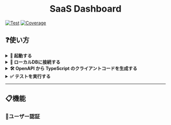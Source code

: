 <h1 align="center">SaaS Dashboard</h1>

<a href="https://github.com/gtaiyou24/saas-dashboard-nextjs-fastapi/actions?query=workflow%3ATest" target="_blank"><img src="https://github.com/gtaiyou24/saas-dashboard-nextjs-fastapi/workflows/Test/badge.svg" alt="Test"></a>
<a href="https://coverage-badge.samuelcolvin.workers.dev/redirect/gtaiyou24/saas-dashboard-nextjs-fastapi" target="_blank"><img src="https://coverage-badge.samuelcolvin.workers.dev/gtaiyou24/saas-dashboard-nextjs-fastapi.svg" alt="Coverage"></a>

## ❓使い方
<details><summary><b>🏃 起動する</b></summary>

**Step.1** : Create a `.env` file at `./backend` folder.
```bash
cp backend/.env.local backend/.env
```

**Step.2** : Then run `docker-compose up` to start the server.
```bash
docker-compose up --build
```

 - [Front](http://localhost:3000)
 - [Swagger UI](http://localhost:8000/docs)
 - [MailHog](http://0.0.0.0:8025/)

</details>

<details><summary><b>🔌 ローカルDBに接続する</b></summary>

Connect to Redis
```bash
redis-cli
```

Connect to MySQL
```bash
mysql -h 127.0.0.1 -P 3306 -u user -p
# Enter password: pass
```

</details>

<details><summary><b>🛠️ OpenAPI から TypeScript のクライアントコードを生成する</b></summary>

```bash
cd frontend
npm run generate-client
```

Appendix

 - [openapi-typescript | OpenAPI TypeScript](https://openapi-ts.pages.dev/introduction)

</details>

<details><summary><b>✅ テストを実行する</b></summary>

```bash
pip install pytest pytest-env httpx
pytest -v ./test
```

</details>

---

## 📋機能
### 🔐ユーザー認証
